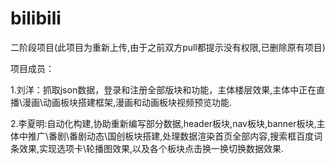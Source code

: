 # bilibili
二阶段项目(此项目为重新上传,由于之前双方pull都提示没有权限,已删除原有项目)

项目成员：

1.刘洋：抓取json数据，登录和注册全部版块和功能，主体楼层效果,主体中正在直播\漫画\动画板块搭建框架,漫画和动画板块视频预览功能.
         
2.李夏明:自动化构建,协助重新编写部分数据,header板块,nav板块,banner板块,主体中推广\番剧\番剧动态\国创板块搭建,处理数据渲染首页全部内容,搜索框百度词条效果,实现选项卡\轮播图效果,以及各个板块点击换一换切换数据效果.
